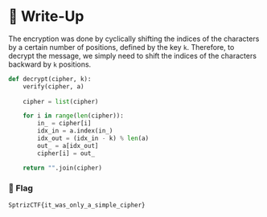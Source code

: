 # 🔑 Write-Up

The encryption was done by cyclically shifting the indices of the characters by a certain number of positions, defined by the key `k`. Therefore, to decrypt the message, we simply need to shift the indices of the characters backward by `k` positions.

```python
def decrypt(cipher, k):
    verify(cipher, a)
    
    cipher = list(cipher)

    for i in range(len(cipher)):
        in_ = cipher[i]
        idx_in = a.index(in_)
        idx_out = (idx_in - k) % len(a)
        out_ = a[idx_out]
        cipher[i] = out_

    return "".join(cipher)
```

### 🚩 Flag

```plaintext
SptrizCTF{it_was_only_a_simple_cipher}
```